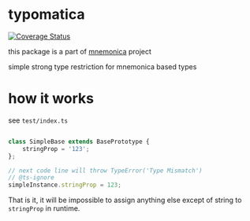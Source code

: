 # typomatica

[![Coverage Status](https://coveralls.io/repos/github/wentout/typeomatica/badge.svg?branch=main)](https://coveralls.io/github/wentout/typeomatica?branch=main)

this package is a part of [mnemonica](https://www.npmjs.com/package/mnemonica) project

simple strong type restriction for mnemonica based types

# how it works

see `test/index.ts`

```js

class SimpleBase extends BasePrototype {
	stringProp = '123';
};

// next code line will throw TypeError('Type Mismatch')
// @ts-ignore
simpleInstance.stringProp = 123;


```

That is it, it will be impossible to assign anything else except of string to `stringProp` in runtime.